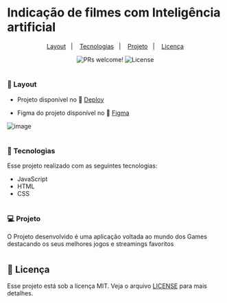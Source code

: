 # Indicação de filmes com Inteligência artificial 

<p align="center">
  <a href="#-layout">Layout</a>&nbsp;&nbsp;&nbsp;|&nbsp;&nbsp;&nbsp;
  <a href="#-tecnologias">Tecnologias</a>&nbsp;&nbsp;&nbsp;|&nbsp;&nbsp;&nbsp;
  <a href="#-projeto">Projeto</a>&nbsp;&nbsp;&nbsp;|&nbsp;&nbsp;&nbsp;
  <a href="#memo-licença">Licença</a>
</p>

<p align="center">
 <img src="https://img.shields.io/static/v1?label=PRs&message=welcome&color=49AA26&labelColor=000000" alt="PRs welcome!" />


  <img alt="License" src="https://img.shields.io/static/v1?label=license&message=MIT&color=49AA26&labelColor=000000">
</p>

#

### 🔖 Layout

- Projeto disponível no 🔗 [Deploy](https://movieia.netlify.app/)

- Figma do projeto disponível no 🔗 [Figma]([https://www.figma.com/file/dUlDOXSsSd3kTECFxZaBN1/NLW-eSports---Desafio-Extra-(Copy)?node-id=6%3A131&t=vp76gtgW5fPstpcG-0](https://www.figma.com/file/HUkHyBrIUmIWWtmuU2Zmyh/Recomenda%C3%A7%C3%A3o-de-Filme-com-IA-%E2%80%A2-Desafio-30-(Community)?node-id=3%3A376&mode=dev))


![image](https://github.com/luizgmachado/MovieIA/assets/108701750/221aa7b7-c33a-4aff-a54b-f4ef233c16d3)

#

### 🚀 Tecnologias

Esse projeto realizado com as seguintes tecnologias:

- JavaScript
- HTML 
- CSS

#

### 💻 Projeto

O Projeto desenvolvido é uma aplicação voltada ao mundo dos Games destacando os seus melhores jogos e streamings favoritos


#

## :memo: Licença

Esse projeto está sob a licença MIT. Veja o arquivo [LICENSE](.github/LICENSE.md) para mais detalhes.


